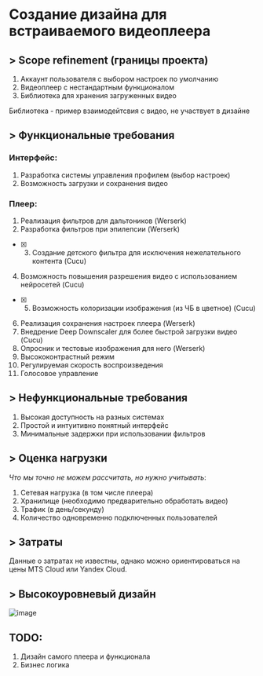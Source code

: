 # Создание дизайна для встраиваемого видеоплеера

## > Scope refinement (границы проекта)

1. Аккаунт пользователя с выбором настроек по умолчанию
2. Видеоплеер с нестандартным функционалом
3. Библиотека для хранения загруженных видео

Библиотека - пример взаимодейтсвия с видео, не участвует в дизайне

## > Функциональные требования
### Интерфейс:
1. Разработка системы управления профилем (выбор настроек)
2. Возможность загрузки и сохранения видео

### Плеер:
1. Реализация фильтров для дальтоников (Werserk)
2. Разработка фильтров при эпилепсии (Werserk)
- [x] 3. Создание детского фильтра для исключения нежелательного контента (Cucu)
4. Возможность повышения разрешения видео с использованием нейросетей (Cucu)
- [x] 5. Возможность колоризации изображения (из ЧБ в цветное) (Cucu)
6. Реализация сохранения настроек плеера (Werserk)
7. Внедрение Deep Downscaler для более быстрой загрузки видео (Cucu)
8. Опросник и тестовые изображения для него (Werserk)
9. Высококонтрастный режим
10. Регулируемая скорость воспроизведения
11. Голосовое управление

## > Нефункциональные требования
1. Высокая доступность на разных системах
2. Простой и интуитивно понятный интерфейс
3. Минимальные задержки при использовании фильтров

## > Оценка нагрузки
*Что мы точно не можем рассчитать, но нужно учитывать*:
1. Сетевая нагрузка (в том числе плеера)
2. Хранилище (необходимо предварительно обработать видео)
3. Трафик (в день/секунду)
4. Количество одновременно подключенных пользователей

## > Затраты
Данные о затратах не известны, однако можно ориентироваться на цены MTS Cloud или Yandex Cloud.

## > Высокоуровневый дизайн
![image](https://user-images.githubusercontent.com/52196169/227632550-16419677-6dd8-4c93-8340-3869d99edf8e.png)

## TODO:
1. Дизайн самого плеера и функционала
2. Бизнес логика
